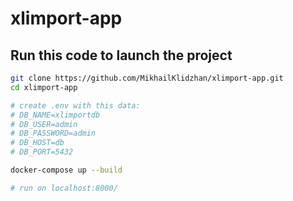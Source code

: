 # xlimport-app

## Run this code to launch the project

```bash
git clone https://github.com/MikhailKlidzhan/xlimport-app.git
cd xlimport-app

# create .env with this data:
# DB_NAME=xlimportdb
# DB_USER=admin
# DB_PASSWORD=admin
# DB_HOST=db
# DB_PORT=5432

docker-compose up --build

# run on localhost:8000/
```
